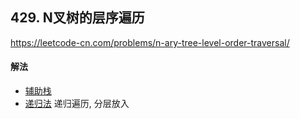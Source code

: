 ## 429. N叉树的层序遍历

https://leetcode-cn.com/problems/n-ary-tree-level-order-traversal/


#### 解法  

* [辅助栈](_1.py)
* [递归法](_2.py) 递归遍历, 分层放入




